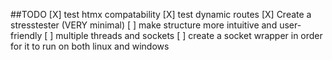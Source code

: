 ##TODO
[X] test htmx compatability
[X] test dynamic routes
[X] Create a stresstester (VERY minimal)
[ ] make structure more intuitive and user-friendly
[ ] multiple threads and sockets
[ ] create a socket wrapper in order for it to run on both linux and windows